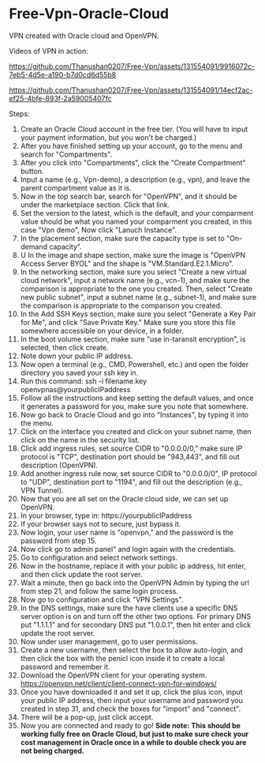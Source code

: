 # Free-Vpn-Oracle-Cloud
VPN created with Oracle cloud and OpenVPN.

Videos of VPN in action:

https://github.com/Thanushan0207/Free-Vpn/assets/131554091/9916072c-7eb5-4d5e-a190-b7d0cd6d55b8

https://github.com/Thanushan0207/Free-Vpn/assets/131554091/14ecf2ac-ef25-4bfe-893f-2a59005407fc

Steps:

1. Create an Oracle Cloud account in the free tier. (You will have to input your payment information, but you won't be charged.)
2. After you have finished setting up your account, go to the menu and search for "Compartments".
3. After you click into "Compartments", click the "Create Compartment" button.
4. Input a name (e.g., Vpn-demo), a description (e.g., vpn), and leave the parent compartment value as it is.
5. Now in the top search bar, search for "OpenVPN", and it should be under the marketplace section. Click that link.
6. Set the version to the latest, which is the default, and your comparment value should be what you named your comparment you created, in this case "Vpn demo", Now click "Lanuch Instance".
7. In the placement section, make sure the capacity type is set to "On-demand capacity".
8. U In the image and shape section, make sure the image is "OpenVPN Access Server BYOL" and the shape is "VM.Standard.E2.1.Micro".
9. In the networking section, make sure you select "Create a new virtual cloud network", input a network name (e.g., vcn-1), and make sure the comparison is appropriate to the one you created. Then, select "Create new public subnet", input a subnet name (e.g., subnet-1), and make sure the comparison is appropriate to the comparison you created.
10. In the Add SSH Keys section, make sure you select "Generate a Key Pair for Me", and click "Save Private Key." Make sure you store this file somewhere accessible on your device, in a folder.
11. In the boot volume section, make sure "use in-taransit encryption", is selected, then click create.
12. Note down your public IP address.
13. Now open a terminal (e.g., CMD, Powershell, etc.) and open the folder directory you saved your ssh key in.
14. Run this command: ssh -i filename.key openvpnas@yourpublicIPaddress
15. Follow all the instructions and keep setting the default values, and once it generates a password for you, make sure you note that somewhere.
16. Now go back to Oracle Cloud and go into "Instances", by typing it into the menu.
17. Click on the interface you created and click on your subnet name, then click on the name in the security list.
18. Click add ingress rules, set source CIDR to "0.0.0.0/0," make sure IP protocol is "TCP", destination port should be "943,443", and fill out description (OpenVPN).
19. Add another ingress rule now, set source CIDR to "0.0.0.0/0", IP protocol to "UDP", destination port to "1194", and fill out the description (e.g., VPN Tunnel).
20. Now that you are all set on the Oracle cloud side, we can set up OpenVPN.
21. In your browser, type in: https://yourpublicIPaddress
22. If your browser says not to secure, just bypass it.
23. Now login, your user name is "openvpn," and the password is the password from step 15.
24. Now click go to admin panel" and login again with the credentials.
25. Go to configuration and select network settings.
26. Now in the hostname, replace it with your public ip address, hit enter, and then click update the root server.
27. Wait a minute, then go back into the OpenVPN Admin by typing the url from step 21, and follow the same login process.
28. Now go to configuration and click "VPN Settings".
29. In the DNS settings, make sure the have clients use a specific DNS server option is on and turn off the other two options. For primary DNS put "1.1.1.1" and for secondary DNS put "1.0.0.1", then hit enter and click update the root server.
30. Now under user management, go to user permissions.
31. Create a new username, then select the box to allow auto-login, and then click the box with the penicl icon inside it to create a local password and remember it.
32. Download the OpenVPN client for your operating system. https://openvpn.net/client/client-connect-vpn-for-windows/
33. Once you have downloaded it and set it up, click the plus icon, input your public IP address, then input your username and password you created in step 31, and check the boxes for "import" and "connect".
34. There will be a pop-up, just click accept.
35. Now you are connected and ready to go!
**Side note: This should be working fully free on Oracle Cloud, but just to make sure check your cost management in Oracle once in a while to double check you are not being charged.**






